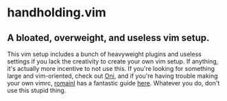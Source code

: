 # handholding.vim
## A bloated, overweight, and useless vim setup.

This vim setup includes a bunch of heavyweight plugins and useless settings if you lack the creativity to create your own vim setup. If anything, it's actually more incentive to not use this. If you're looking for something large and vim-oriented, check out [Oni](https://github.com/onivim/oni), and if you're having trouble making your own vimrc, [romainl](https://github.com/romain) has a fantastic guide [here](https://github.com/romainl/idiomatic-vimrc). Whatever you do, don't use this stupid thing.
